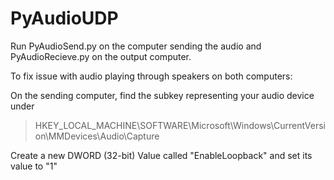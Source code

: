 # PyAudioUDP

Run PyAudioSend.py on the computer sending the audio and PyAudioRecieve.py on the output computer.

To fix issue with audio playing through speakers on both computers:

On the sending computer, find the subkey representing your audio device under 
> HKEY_LOCAL_MACHINE\SOFTWARE\Microsoft\Windows\CurrentVersion\MMDevices\Audio\Capture

Create a new DWORD (32-bit) Value called "EnableLoopback" and set its value to "1" 
